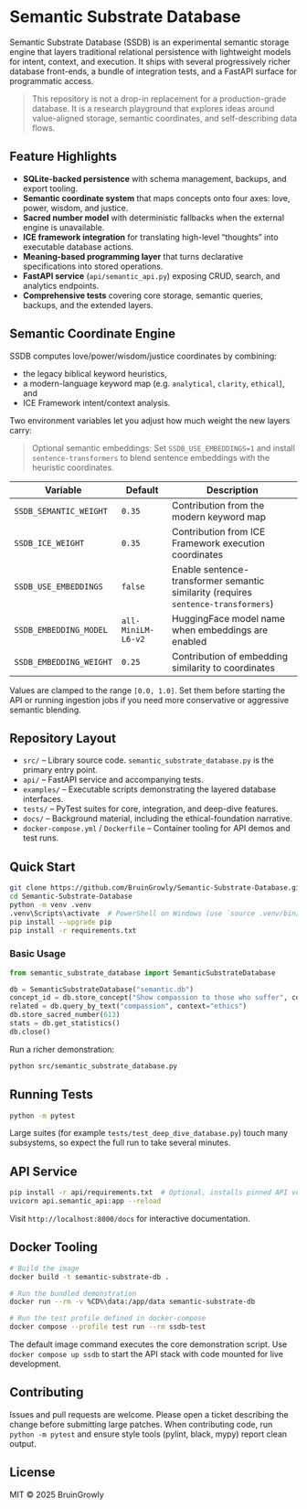 # Semantic Substrate Database

Semantic Substrate Database (SSDB) is an experimental semantic storage engine that layers
traditional relational persistence with lightweight models for intent, context, and execution.
It ships with several progressively richer database front-ends, a bundle of integration tests,
and a FastAPI surface for programmatic access.

> This repository is not a drop-in replacement for a production-grade database. It is a research
> playground that explores ideas around value-aligned storage, semantic coordinates, and
> self-describing data flows.

## Feature Highlights
- **SQLite-backed persistence** with schema management, backups, and export tooling.
- **Semantic coordinate system** that maps concepts onto four axes: love, power, wisdom, and justice.
- **Sacred number model** with deterministic fallbacks when the external engine is unavailable.
- **ICE framework integration** for translating high-level “thoughts” into executable database actions.
- **Meaning-based programming layer** that turns declarative specifications into stored operations.
- **FastAPI service** (`api/semantic_api.py`) exposing CRUD, search, and analytics endpoints.
- **Comprehensive tests** covering core storage, semantic queries, backups, and the extended layers.

## Semantic Coordinate Engine
SSDB computes love/power/wisdom/justice coordinates by combining:
- the legacy biblical keyword heuristics,
- a modern-language keyword map (e.g. `analytical`, `clarity`, `ethical`), and
- ICE Framework intent/context analysis.

Two environment variables let you adjust how much weight the new layers carry:

> Optional semantic embeddings: Set `SSDB_USE_EMBEDDINGS=1` and install `sentence-transformers` to blend sentence embeddings with the heuristic coordinates.

| Variable | Default | Description |
|----------|---------|-------------|
| `SSDB_SEMANTIC_WEIGHT` | `0.35` | Contribution from the modern keyword map |
| `SSDB_ICE_WEIGHT` | `0.35` | Contribution from ICE Framework execution coordinates |
| `SSDB_USE_EMBEDDINGS` | `false` | Enable sentence-transformer semantic similarity (requires `sentence-transformers`) |
| `SSDB_EMBEDDING_MODEL` | `all-MiniLM-L6-v2` | HuggingFace model name when embeddings are enabled |
| `SSDB_EMBEDDING_WEIGHT` | `0.25` | Contribution of embedding similarity to coordinates |

Values are clamped to the range `[0.0, 1.0]`. Set them before starting the API or running ingestion jobs if you need more conservative or aggressive semantic blending.

## Repository Layout
- `src/` – Library source code. `semantic_substrate_database.py` is the primary entry point.
- `api/` – FastAPI service and accompanying tests.
- `examples/` – Executable scripts demonstrating the layered database interfaces.
- `tests/` – PyTest suites for core, integration, and deep-dive features.
- `docs/` – Background material, including the ethical-foundation narrative.
- `docker-compose.yml` / `Dockerfile` – Container tooling for API demos and test runs.

## Quick Start
```bash
git clone https://github.com/BruinGrowly/Semantic-Substrate-Database.git
cd Semantic-Substrate-Database
python -m venv .venv
.venv\Scripts\activate  # PowerShell on Windows (use `source .venv/bin/activate` on Unix)
pip install --upgrade pip
pip install -r requirements.txt
```

### Basic Usage
```python
from semantic_substrate_database import SemanticSubstrateDatabase

db = SemanticSubstrateDatabase("semantic.db")
concept_id = db.store_concept("Show compassion to those who suffer", context="ethics")
related = db.query_by_text("compassion", context="ethics")
db.store_sacred_number(613)
stats = db.get_statistics()
db.close()
```

Run a richer demonstration:
```bash
python src/semantic_substrate_database.py
```

## Running Tests
```bash
python -m pytest
```
Large suites (for example `tests/test_deep_dive_database.py`) touch many subsystems, so expect the
full run to take several minutes.

## API Service
```bash
pip install -r api/requirements.txt  # Optional, installs pinned API versions
uvicorn api.semantic_api:app --reload
```
Visit `http://localhost:8000/docs` for interactive documentation.

## Docker Tooling
```bash
# Build the image
docker build -t semantic-substrate-db .

# Run the bundled demonstration
docker run --rm -v %CD%\data:/app/data semantic-substrate-db

# Run the test profile defined in docker-compose
docker compose --profile test run --rm ssdb-test
```
The default image command executes the core demonstration script. Use `docker compose up ssdb`
to start the API stack with code mounted for live development.

## Contributing
Issues and pull requests are welcome. Please open a ticket describing the change before submitting
large patches. When contributing code, run `python -m pytest` and ensure style tools (pylint, black,
mypy) report clean output.

## License
MIT © 2025 BruinGrowly
